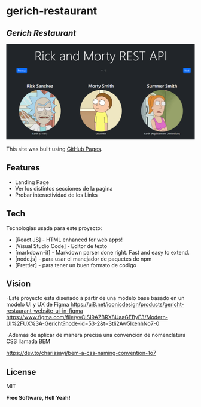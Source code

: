 # gerich-restaurant

## _Gerich Restaurant_

![Imagen de la parte header de la pagina.](https://github.com/AgredaLuis/React-rickAndMorty-api/blob/main/src/assets/Foto-de-Header.png)



This site was built using [GitHub Pages](https://pages.github.com/).

## Features

- Landing Page
- Ver los distintos secciones de la pagina
- Probar interactividad de los Links

## Tech

Tecnologias usada para este proyecto:

- [React.JS] - HTML enhanced for web apps!
- [Visual Studio Code] - Editor de texto
- [markdown-it] - Markdown parser done right. Fast and easy to extend.
- [node.js] - para usar el manejador de paquetes de npm
- [Prettier] - para tener un buen formato de codigo


## Vision
-Este proyecto esta diseñado a partir de una modelo base basado en un modelo UI y UX de Figma
https://ui8.net/iqonicdesign/products/gericht-restaurant-website-ui-in-figma
https://www.figma.com/file/yvClSI9AZBRX8UaaGEByF3/Modern-UI%2FUX%3A-Gericht?node-id=53-2&t=StIi2Aw5IxenhNo7-0

-Ademas de aplicar de manera precisa una convención de nomenclatura CSS llamada BEM 

https://dev.to/charissayj/bem-a-css-naming-convention-1o7
 


## License

MIT

**Free Software, Hell Yeah!**
